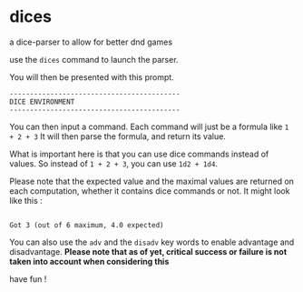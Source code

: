 # dices
a dice-parser to allow for better dnd games


use the `dices` command to launch the parser.

You will then be presented with this prompt.

```
------------------------------------------
DICE ENVIRONMENT
------------------------------------------

```

You can then input a command. Each command will just be a formula like `1 + 2 + 3`
It will then parse the formula, and return its value.

What is important here is that you can use dice commands instead of values.
So instead of `1 + 2 + 3`, you can use `1d2 + 1d4`.

Please note that the expected value and the maximal values are returned on each computation, whether it contains dice commands or not.
It might look like this :
```	Result :

Got 3 (out of 6 maximum, 4.0 expected)
```

You can also use the `adv` and the `disadv` key words to enable advantage and disadvantage. **Please note that as of yet, critical success or failure is not taken into account when considering this**

have fun !

